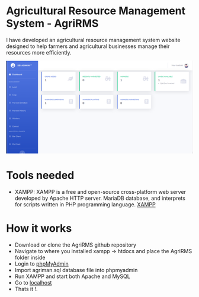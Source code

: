 # Agricultural Resource Management System - AgriRMS
I have developed an agricultural resource management system website designed to help farmers and agricultural businesses manage their resources more efficiently.

 ![Dashboard](https://github.com/Baalbaki956/AgriRMS/blob/master/dashboard.png)

# Tools needed
- XAMPP: XAMPP is a free and open-source cross-platform web server developed by Apache HTTP server. MariaDB database, and interprets for scripts written in PHP programming language. [XAMPP](https://www.apachefriends.org/download.html)

# How it works
- Download or clone the AgriRMS github repository
- Navigate to where you installed xampp -> htdocs and place the AgriRMS folder inside
- Login to [phpMyAdmin](http://localhost/phpmyadmin)
- Import agriman.sql database file into phpmyadmin
- Run XAMPP and start both Apache and MySQL
- Go to [localhost](http://localhost/AgriRMS)
- Thats it !.
